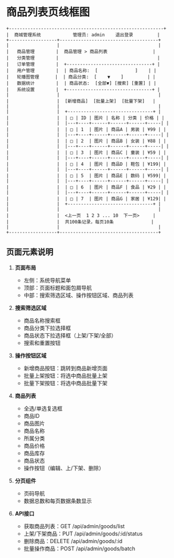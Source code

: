# 商品列表页线框图

```
+----------------------------------------------------------+
|  商城管理系统            管理员: admin    退出登录         |
+------------------+-------------------------------------+
|                  |                                     |
|   商品管理        |  商品管理 > 商品列表                 |
|   分类管理        |                                     |
|   订单管理        |  +--------------------------------+ |
|   用户管理        |  | 商品名称:  [              ]    | |
|   轮播图管理      |  | 商品分类:  [    ▼    ]         | |
|   数据统计        |  | 商品状态:  [全部▼] [搜索] [重置] | |
|   系统设置        |  +--------------------------------+ |
|                  |                                     |
|                  |  [新增商品]  [批量上架]  [批量下架]   |
|                  |                                     |
|                  |  +--------------------------------+ |
|                  |  | □ | ID | 图片 | 名称 | 分类 | 价格 | |
|                  |  |---+----+------+------+------+-----| |
|                  |  | □ | 1  | 图片 | 商品A | 男装 | ¥99 | |
|                  |  |---+----+------+------+------+-----| |
|                  |  | □ | 2  | 图片 | 商品B | 女装 | ¥88 | |
|                  |  |---+----+------+------+------+-----| |
|                  |  | □ | 3  | 图片 | 商品C | 童装 | ¥59 | |
|                  |  |---+----+------+------+------+-----| |
|                  |  | □ | 4  | 图片 | 商品D | 鞋包 | ¥199| |
|                  |  |---+----+------+------+------+-----| |
|                  |  | □ | 5  | 图片 | 商品E | 数码 | ¥599| |
|                  |  |---+----+------+------+------+-----| |
|                  |  | □ | 6  | 图片 | 商品F | 食品 | ¥29 | |
|                  |  |---+----+------+------+------+-----| |
|                  |  | □ | 7  | 图片 | 商品G | 家居 | ¥129| |
|                  |  +--------------------------------+ |
|                  |                                     |
|                  |  <上一页  1 2 3 ... 10  下一页>     |
|                  |  共100条记录，每页10条              |
|                  |                                     |
+------------------+-------------------------------------+
```

## 页面元素说明

1. **页面布局**
   - 左侧：系统导航菜单
   - 顶部：页面标题和面包屑导航
   - 中部：搜索筛选区域、操作按钮区域、商品列表

2. **搜索筛选区域**
   - 商品名称搜索框
   - 商品分类下拉选择框
   - 商品状态下拉选择框（上架/下架/全部）
   - 搜索和重置按钮

3. **操作按钮区域**
   - 新增商品按钮：跳转到商品新增页面
   - 批量上架按钮：将选中商品批量上架
   - 批量下架按钮：将选中商品批量下架

4. **商品列表**
   - 全选/单选复选框
   - 商品ID
   - 商品图片
   - 商品名称
   - 所属分类
   - 商品价格
   - 商品库存
   - 商品状态
   - 操作按钮（编辑、上/下架、删除）

5. **分页组件**
   - 页码导航
   - 数据总数和每页数据条数显示

6. **API接口**
   - 获取商品列表：GET /api/admin/goods/list
   - 上架/下架商品：PUT /api/admin/goods/:id/status
   - 删除商品：DELETE /api/admin/goods/:id
   - 批量操作商品：POST /api/admin/goods/batch 